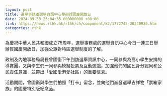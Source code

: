 ```yaml
---
layout: post
title: 選舉事務處選舉資訊中心舉辦賀國慶開放日
date: 2024-09-30 23:04:35.000000000 +08:00
link: https://news.rthk.hk/rthk/ch/component/k2/1772745-20240930.htm
categories: rthk
---
```


為慶祝中華人民共和國成立75周年，選舉事務處的選舉資訊中心今日一連三日舉辦賀國慶開放日，加強公眾對特區選舉制度的了解。
 
政制及內地事務局局長曾國衞下午到訪選舉資訊中心，一同參與為高小學生安排的導賞團，又與學生們一同參與模擬投票及互動遊戲，加強他們的國民身分認同和公民責任意識，並帶出「愛國愛港愛社區」的重要信息。

活動期間，曾國衞與學生們拍照「打卡」留念，並向他們派發選舉吉祥物「票箱家族」的國慶特別版紀念品。
